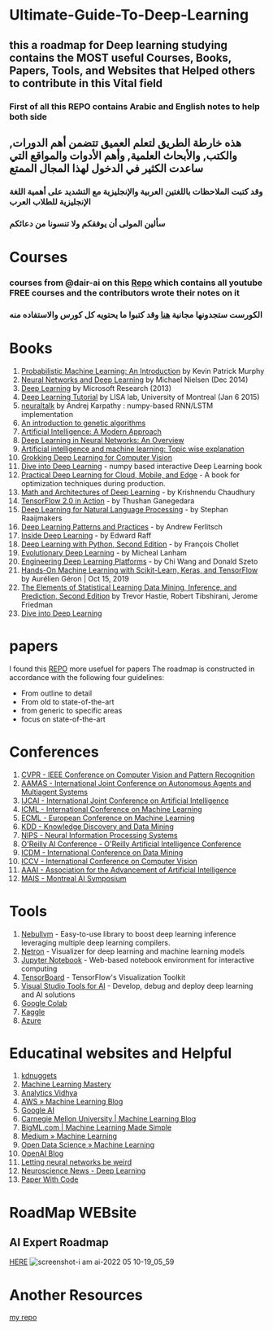 
# Ultimate-Guide-To-Deep-Learning

##  this a roadmap for Deep learning studying contains the MOST useful Courses, Books, Papers, Tools, and Websites that Helped others to contribute in this Vital field 
### First of all this REPO contains Arabic and English notes to help both side 
## هذه خارطة الطريق لتعلم العميق تتضمن أهم الدورات, والكتب, والأبحاث العلمية, وأهم الأدوات والمواقع التي ساعدت الكثير في الدخول لهذا المجال الممتع 
### وقد كتبت الملاحظات باللغتين العربية والإنجليزية مع التشديد على أهمية اللغة الإنجليزية للطلاب العرب 
### سألين المولى أن يوفقكم ولا تنسونا من دعائكم 

# Courses 
### courses from @dair-ai on this [Repo](https://github.com/dair-ai/ML-YouTube-Courses) which contains all youtube FREE courses and the contributors wrote their notes on it  
### الكورست ستجدونها مجانية [هنا](https://github.com/dair-ai/ML-YouTube-Courses) وقد كتبوا ما يحتويه كل كورس والاستفاده منه


# Books
1. [Probabilistic Machine Learning: An Introduction](https://probml.github.io/pml-book/book1.html) by Kevin Patrick Murphy
2. [Neural Networks and Deep Learning](http://neuralnetworksanddeeplearning.com/) by  Michael Nielsen (Dec 2014)
3.  [Deep Learning](http://research.microsoft.com/pubs/209355/DeepLearning-NowPublishing-Vol7-SIG-039.pdf) by Microsoft Research (2013)
4.  [Deep Learning Tutorial](http://pubs.sciepub.com/iteces/4/2/2/index.html) by LISA lab, University of Montreal (Jan 6 2015)
5.  [neuraltalk](https://github.com/karpathy/neuraltalk) by Andrej Karpathy : numpy-based RNN/LSTM implementation
6.  [An introduction to genetic algorithms](http://www.boente.eti.br/fuzzy/ebook-fuzzy-mitchell.pdf)
7.  [Artificial Intelligence: A Modern Approach](http://aima.cs.berkeley.edu/)
8.  [Deep Learning in Neural Networks: An Overview](http://arxiv.org/pdf/1404.7828v4.pdf)
9.  [Artificial intelligence and machine learning: Topic wise explanation](https://leonardoaraujosantos.gitbooks.io/artificial-inteligence/)
10. [Grokking Deep Learning for Computer Vision](https://www.manning.com/books/grokking-deep-learning-for-computer-vision)
11. [Dive into Deep Learning](https://d2l.ai/) - numpy based interactive Deep Learning book
12. [Practical Deep Learning for Cloud, Mobile, and Edge](https://www.oreilly.com/library/view/practical-deep-learning/9781492034858/) - A book for optimization techniques during production.
13. [Math and Architectures of Deep Learning](https://www.manning.com/books/math-and-architectures-of-deep-learning) - by Krishnendu Chaudhury
14. [TensorFlow 2.0 in Action](https://www.manning.com/books/tensorflow-in-action) - by Thushan Ganegedara
15. [Deep Learning for Natural Language Processing](https://www.manning.com/books/deep-learning-for-natural-language-processing) - by Stephan Raaijmakers
16. [Deep Learning Patterns and Practices](https://www.manning.com/books/deep-learning-patterns-and-practices) - by Andrew Ferlitsch
17. [Inside Deep Learning](https://www.manning.com/books/inside-deep-learning) - by Edward Raff
18. [Deep Learning with Python, Second Edition](https://www.manning.com/books/deep-learning-with-python-second-edition) - by François Chollet
19. [Evolutionary Deep Learning](https://www.manning.com/books/evolutionary-deep-learning) - by Micheal Lanham
20. [Engineering Deep Learning Platforms](https://www.manning.com/books/engineering-deep-learning-platforms) - by Chi Wang and Donald Szeto
21. [Hands-On Machine Learning with Scikit-Learn, Keras, and TensorFlow](https://www.knowledgeisle.com/wp-content/uploads/2019/12/2-Aur%C3%A9lien-G%C3%A9ron-Hands-On-Machine-Learning-with-Scikit-Learn-Keras-and-Tensorflow_-Concepts-Tools-and-Techniques-to-Build-Intelligent-Systems-O%E2%80%99Reilly-Media-2019.pdf) by Aurélien Géron  | Oct 15, 2019
22. [The Elements of Statistical Learning
Data Mining, Inference, and Prediction, Second Edition](https://link.springer.com/content/pdf/10.1007/978-0-387-84858-7.pdf) by Trevor Hastie, Robert Tibshirani, Jerome Friedman
23. [Dive into Deep Learning](https://d2l.ai/)



# papers 
I found this [REPO](https://github.com/floodsung/Deep-Learning-Papers-Reading-Roadmap) more usefuel for papers The roadmap is constructed in accordance with the following four guidelines:

- From outline to detail
- From old to state-of-the-art
- from generic to specific areas
- focus on state-of-the-art

# Conferences

1. [CVPR - IEEE Conference on Computer Vision and Pattern Recognition](http://cvpr2018.thecvf.com)
2. [AAMAS - International Joint Conference on Autonomous Agents and Multiagent Systems](http://celweb.vuse.vanderbilt.edu/aamas18/)
3. [IJCAI - 	International Joint Conference on Artificial Intelligence](https://www.ijcai-18.org/)
4. [ICML - 	International Conference on Machine Learning](https://icml.cc)
5. [ECML - European Conference on Machine Learning](http://www.ecmlpkdd2018.org)
6. [KDD - Knowledge Discovery and Data Mining](http://www.kdd.org/kdd2018/)
7. [NIPS - Neural Information Processing Systems](https://nips.cc/Conferences/2018)
8. [O'Reilly AI Conference - 	O'Reilly Artificial Intelligence Conference](https://conferences.oreilly.com/artificial-intelligence/ai-ny)
9. [ICDM - International Conference on Data Mining](https://www.waset.org/conference/2018/07/istanbul/ICDM)
10. [ICCV - International Conference on Computer Vision](http://iccv2017.thecvf.com)
11. [AAAI - Association for the Advancement of Artificial Intelligence](https://www.aaai.org)
12. [MAIS - Montreal AI Symposium](https://montrealaisymposium.wordpress.com/)


# Tools

1.  [Nebullvm](https://github.com/nebuly-ai/nebullvm) - Easy-to-use library to boost deep learning inference leveraging multiple deep learning compilers.
2.  [Netron](https://github.com/lutzroeder/netron) - Visualizer for deep learning and machine learning models
2.  [Jupyter Notebook](http://jupyter.org) - Web-based notebook environment for interactive computing
3.  [TensorBoard](https://github.com/tensorflow/tensorboard) - TensorFlow's Visualization Toolkit
4.  [Visual Studio Tools for AI](https://www.microsoft.com/en-us/research/project/visual-studio-code-tools-ai/) - Develop, debug and deploy deep learning and AI solutions
5.  [Google Colab](https://colab.research.google.com/?utm_source=scs-index)
6.  [Kaggle](https://www.kaggle.com/)
7.  [Azure](https://portal.azure.com/#home)

# Educatinal websites and Helpful 
1. [kdnuggets](https://www.kdnuggets.com/)
2. [Machine Learning Mastery](https://machinelearningmastery.com/)
3. [Analytics Vidhya](https://www.analyticsvidhya.com/)
4. [AWS » Machine Learning Blog](https://aws.amazon.com/ar/blogs/machine-learning/)
5. [Google AI](https://ai.googleblog.com/)
6. [Carnegie Mellon University | Machine Learning Blog](https://blog.ml.cmu.edu/)
7. [BigML.com | Machine Learning Made Simple](https://blog.bigml.com/)
8. [Medium » Machine Learning](https://medium.com/topic/machine-learning)
9. [Open Data Science » Machine Learning](https://opendatascience.com/category/modeling/machine-learning/)
10. [ OpenAI Blog](https://openai.com/blog/)
11. [ Letting neural networks be weird](https://www.aiweirdness.com/)
12. [Neuroscience News - Deep Learning](https://neurosciencenews.com/neuroscience-topics/deep-learning/)
13. [Paper With Code](https://paperswithcode.com/)

# RoadMap WEBsite 
## AI Expert Roadmap
[HERE](https://i.am.ai/roadmap/#deep-learning-roadmap)
![screenshot-i am ai-2022 05 10-19_05_59](https://user-images.githubusercontent.com/61054665/167684294-81f75737-1a7e-45ef-9134-3c5eccf68368.png)


# Another Resources 
[my repo](https://github.com/h9-tect/ML-Dl_resources-)
